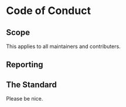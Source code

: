 # Code of Conduct
## Scope
This applies to all maintainers and contributers.
## Reporting
## The Standard
Please be nice.
